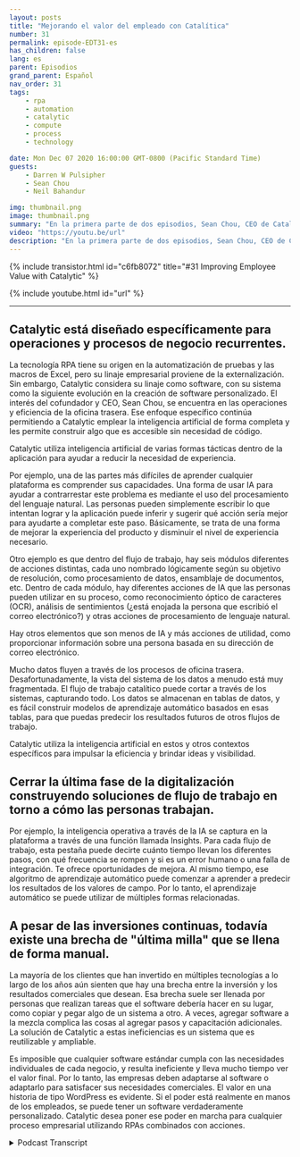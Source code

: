 ```yaml
---
layout: posts
title: "Mejorando el valor del empleado con Catalítica"
number: 31
permalink: episode-EDT31-es
has_children: false
lang: es
parent: Episodios
grand_parent: Español
nav_order: 31
tags:
    - rpa
    - automation
    - catalytic
    - compute
    - process
    - technology

date: Mon Dec 07 2020 16:00:00 GMT-0800 (Pacific Standard Time)
guests:
    - Darren W Pulsipher
    - Sean Chou
    - Neil Bahandur

img: thumbnail.png
image: thumbnail.png
summary: "En la primera parte de dos episodios, Sean Chou, CEO de Catalytic, y Neil Bahandur, Jefe de Asociaciones de Catalytic, se unen a Darren para hablar sobre la tecnología de Catalytic y cómo los RPAs pueden ayudar a los empleados a volverse más valiosos a través de la automatización de procesos repetitivos de la oficina."
video: "https://youtu.be/url"
description: "En la primera parte de dos episodios, Sean Chou, CEO de Catalytic, y Neil Bahandur, Jefe de Asociaciones de Catalytic, se unen a Darren para hablar sobre la tecnología de Catalytic y cómo los RPAs pueden ayudar a los empleados a volverse más valiosos a través de la automatización de procesos repetitivos de la oficina."
---
```


<div>
{% include transistor.html id="c6fb8072" title="#31 Improving Employee Value with Catalytic" %}

{% include youtube.html id="url" %}
</div>

---

## Catalytic está diseñado específicamente para operaciones y procesos de negocio recurrentes.

La tecnología RPA tiene su origen en la automatización de pruebas y las macros de Excel, pero su linaje empresarial proviene de la externalización. Sin embargo, Catalytic considera su linaje como software, con su sistema como la siguiente evolución en la creación de software personalizado. El interés del cofundador y CEO, Sean Chou, se encuentra en las operaciones y eficiencia de la oficina trasera. Ese enfoque específico continúa permitiendo a Catalytic emplear la inteligencia artificial de forma completa y les permite construir algo que es accesible sin necesidad de código.

Catalytic utiliza inteligencia artificial de varias formas tácticas dentro de la aplicación para ayudar a reducir la necesidad de experiencia.

Por ejemplo, una de las partes más difíciles de aprender cualquier plataforma es comprender sus capacidades. Una forma de usar IA para ayudar a contrarrestar este problema es mediante el uso del procesamiento del lenguaje natural. Las personas pueden simplemente escribir lo que intentan lograr y la aplicación puede inferir y sugerir qué acción sería mejor para ayudarte a completar este paso. Básicamente, se trata de una forma de mejorar la experiencia del producto y disminuir el nivel de experiencia necesario.

Otro ejemplo es que dentro del flujo de trabajo, hay seis módulos diferentes de acciones distintas, cada uno nombrado lógicamente según su objetivo de resolución, como procesamiento de datos, ensamblaje de documentos, etc. Dentro de cada módulo, hay diferentes acciones de IA que las personas pueden utilizar en su proceso, como reconocimiento óptico de caracteres (OCR), análisis de sentimientos (¿está enojada la persona que escribió el correo electrónico?) y otras acciones de procesamiento de lenguaje natural.

Hay otros elementos que son menos de IA y más acciones de utilidad, como proporcionar información sobre una persona basada en su dirección de correo electrónico.

Mucho datos fluyen a través de los procesos de oficina trasera. Desafortunadamente, la vista del sistema de los datos a menudo está muy fragmentada. El flujo de trabajo catalítico puede cortar a través de los sistemas, capturando todo. Los datos se almacenan en tablas de datos, y es fácil construir modelos de aprendizaje automático basados en esas tablas, para que puedas predecir los resultados futuros de otros flujos de trabajo.

Catalytic utiliza la inteligencia artificial en estos y otros contextos específicos para impulsar la eficiencia y brindar ideas y visibilidad.

## Cerrar la última fase de la digitalización construyendo soluciones de flujo de trabajo en torno a cómo las personas trabajan.

Por ejemplo, la inteligencia operativa a través de la IA se captura en la plataforma a través de una función llamada Insights. Para cada flujo de trabajo, esta pestaña puede decirte cuánto tiempo llevan los diferentes pasos, con qué frecuencia se rompen y si es un error humano o una falla de integración. Te ofrece oportunidades de mejora. Al mismo tiempo, ese algoritmo de aprendizaje automático puede comenzar a aprender a predecir los resultados de los valores de campo. Por lo tanto, el aprendizaje automático se puede utilizar de múltiples formas relacionadas.

## A pesar de las inversiones continuas, todavía existe una brecha de "última milla" que se llena de forma manual.

La mayoría de los clientes que han invertido en múltiples tecnologías a lo largo de los años aún sienten que hay una brecha entre la inversión y los resultados comerciales que desean. Esa brecha suele ser llenada por personas que realizan tareas que el software debería hacer en su lugar, como copiar y pegar algo de un sistema a otro. A veces, agregar software a la mezcla complica las cosas al agregar pasos y capacitación adicionales. La solución de Catalytic a estas ineficiencias es un sistema que es reutilizable y ampliable.

Es imposible que cualquier software estándar cumpla con las necesidades individuales de cada negocio, y resulta ineficiente y lleva mucho tiempo ver el valor final. Por lo tanto, las empresas deben adaptarse al software o adaptarlo para satisfacer sus necesidades comerciales. El valor en una historia de tipo WordPress es evidente. Si el poder está realmente en manos de los empleados, se puede tener un software verdaderamente personalizado. Catalytic desea poner ese poder en marcha para cualquier proceso empresarial utilizando RPAs combinados con acciones.



<details>
<summary> Podcast Transcript </summary>

<p></p>

</details>
